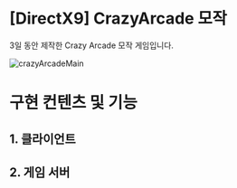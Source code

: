 # [DirectX9] CrazyArcade 모작
3일 동안 제작한 Crazy Arcade 모작 게임입니다.

![crazyArcadeMain](https://github.com/user-attachments/assets/2a1294ec-73d0-478c-98ef-1118c9d90c84)

# 구현 컨텐츠 및 기능
## 1. 클라이언트

## 2. 게임 서버

